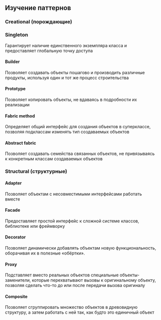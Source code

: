 ## Изучение паттернов

### Creational (порождающие)

### Singleton
Гарантирует наличие единственного экземпляра класса и предоставляет глобальную точку доступа

#### Builder
Позволяет создавать объекты пошагово и производить различные продукты, используя один и тот же процесс строительства

#### Prototype
Позволяет копировать объекты, не вдаваясь в подробности их реализации

#### Fabric method
Определяет общий интерфейс для создания объектов в суперклассе, позволяя подклассам изменять тип создаваемых объектов

#### Abstract fabric
Позволяет создавать семейства связанных объектов, не привязываясь к конкретным классам создаваемых объектов

### Structural (структурные)

#### Adapter
Позволяет объектам с несовместимыми интерфейсами работать вместе

#### Facade
Предоставляет простой интерфейс к сложной системе классов, библиотеке или фреймворку

#### Decorator
Позволяет динамически добавлять объектам новую функциональность, оборачивая их в полезные «обёртки».

#### Proxy
Подставляет вместо реальных объектов специальные объекты-заменители, которые перехватывают вызовы к оригинальному объекту,
позволяя сделать что-то до или после передачи вызова оригиналу

#### Composite
Позволяет сгруппировать множество объектов в древовидную структуру, а затем работать с ней так, как будто это единичный объект